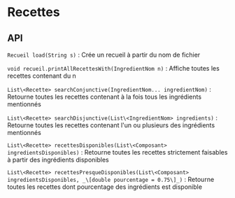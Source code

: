 # Recettes
## API

`Recueil load(String s)` : Crée un recueil à partir du nom de fichier

`void recueil.printAllRecettesWith(IngredientNom n)` : Affiche toutes les recettes contenant du n

`List\<Recette> searchConjunctive(IngredientNom... ingredientNom)` : Retourne toutes les recettes contenant à la fois tous les ingrédients mentionnés

`List\<Recette> searchDisjunctive(List\<IngredientNom> ingredients)` : Retourne toutes les recettes contenant l'un ou plusieurs des ingrédients mentionnés

`List\<Recette> recettesDisponibles(List\<Composant> ingredientsDisponibles)` : Retourne toutes les recettes strictement faisables à partir des ingrédients disponibles

`List\<Recette> recettesPresqueDisponibles(List\<Composant> ingredientsDisponibles, _\[double pourcentage = 0.75\]_)` : Retourne toutes les recettes dont pourcentage des ingrédients est disponible

